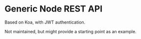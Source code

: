 # Generic Node REST API

Based on Koa, with JWT authentication.

Not maintained, but might provide a starting point as an example.
